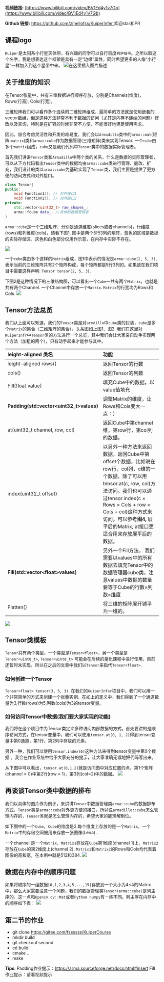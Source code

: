 **视频链接:** [https://www.bilibili.com/video/BV1Ed4y1v7Gb](https://www.bilibili.com/video/BV1Ed4y1v7Gb)

**Github 链接:** [https://github.com/zjhellofss/KuiperInfer ](https://github.com/zjhellofss/KuiperInfer ) 欢迎star和PR

## 课程logo

`Kuiper`是太阳系小行星天体带，有兴趣的同学可以自行百度`柯伊伯带`。之所以取这个名字，我是想表达这个框架是具有一定“边缘”属性，同时希望更多的人像“小行星”一样加入到这个星带中来。
![在这里插入图片描述](https://img-blog.csdnimg.cn/f895bda32d0b4c2c8f93d096da7bed3a.jpeg)

## 关于维度的知识

在Tensor张量中，共有三维数据进行顺序存放，分别是Channels(维度)，Rows(行高), Cols(行宽)。

三维矩阵我们可以看作多个连续的二维矩阵组成，最简单的方法就是使用嵌套的vector数组，但是这种方法非常不利于数据的访问（尤其是内存不连续的问题）修改以及查询，特别是在扩容的时候非常不方便，不能很好地满足使用需求。

因此，综合考虑灵活性和开发的难易度，我们会以`Armadillo`类中的`arma::mat`(矩阵 `matrix`)类和`arma::cube`作为数据管理(三维矩阵)类来实现Tensor. 一个`cube`由多个`matrix`组成，`cube`又是我们代码中`Tensor`类中的数据实际管理者。

首先我们讲讲`Tensor`类和`Armadillo`中两个类的关系，什么是数据的实际管理者，可以从下方代码看出`Tensor`类中的数据均由`arma::cube`类进行管理、删改、扩充，我们设计的类以`arma::cube`为基础实现了`Tensor`类，我们主要是提供了更方便的访问方式和对外接口。

```cpp
class Tensor{
public:
	void Function1(); // 对外接口1
	void Function2(); // 对外接口2
private:
	std::vector<uint32_t> raw_shapes_;
	arma::fcube data_; //具体的数据管理者
}
```

`arma::cube`是一个三维矩阵，分别是通道维度(slices或者channels)，行维度(rows)和列维度(cols)，请看下图1, 图中是两个5行3列的矩阵，蓝色的区域是数据的实际存储区，灰色和白色部分仅用作示意，在内存中实际不存在。

![](https://img-blog.csdnimg.cn/img_convert/f5cf18a683b3251d1e327f0da1461708.jpeg)

一个`cube`类由多个这样的`Matrix`组成，图1中表示的情况是`arma::cube(2, 5, 3)`, 表示当前的三维矩阵共有2个矩阵构成，每个矩阵都是5行3列的。如果放在我们项目中需要这样声明: `Tensor tensor(2, 5, 3)`. 

下图2是这种情况下的三维结构图，可以看出一个`Cube`一共有两个`Matrix`，也就是共有两个Channel. 一个Channel中存放一个`Matrix`. `Matrix`的行宽均为Rows和Cols.
![](https://img-blog.csdnimg.cn/img_convert/79f7b9a5c7409c72a9e73959a3fc062f.jpeg)


## Tensor方法总览

我们从上面可以知道，我们的`Tensor`类是对`armdillo`中`cube`类的封装，`cube`是多个`Matrix`的集合（二维矩阵的集合），关系图如上图1、图2.  我们在这里对`KuiperInfr`中`Tensor`类的方法进行一个总览，其中我们会让大家亲自动手实现两个方法（加粗的两个），只有动手起来才能参与其中。


| leight-aligned 类名                       | 功能                                                         |
| :---------------------------------------- | :----------------------------------------------------------- |
| leight-aligned  rows()                    | 返回Tensor的行数                                             |
| cols()                                    | 返回Tensor的列数                                             |
| Fill(float value)                         | 填充Cube中的数据，以value值填充                              |
| **Padding(std::vector<uint32_t\>values)** | 调整Matrix的维度，让Rows和Cols变大一点：）                   |
| at(uint32_t channel,  row,  col)          | 返回Cube中第channel维，第row行，第col列的数据。              |
| index(uint32_t offset)                    | 以另外一种方法来返回数据，返回Cube中第offset个数据，比如说在row行，col列，c维的一个数据，除了可以用tensor.at(c, row, col)方法访问。我们也可以通过tensor.index(c × Rows × Cols + row × Cols + col)这种方式来访问。可以参考**图4,** 展平后的Matrix, at接口更适合用来存放展平后的数据。 |
| **Fill(std::vector<float\>values)**       | 另外一个Fill方法， 我们需要以values中的所有数据去填充Tensor中的数据管理器cube类，注意values中数据的数量要等于Cube的行数×列数×维度 |
| Flatten()                                 | 将三维的矩阵展开铺平为一维的。                               |


![](https://img-blog.csdnimg.cn/img_convert/b11fbe43855a97d8dd78ad64e0070b7a.jpeg)

## Tensor类模板

`Tensor`共有两个类型，一个类型是`Tensor<float>`，另一个类型是`Tensor<uint8_t>`, `Tensor<uint8_t>` 可能会在后续的量化课程中进行使用，目前还暂时未实现，所以在之后的文章中我们以`Tensor`来指代`Tensor<float>`.

### 如何创建一个Tensor

`Tensor<float> tensor(3, 5, 3)`. 在我们的`KuiperInfer`项目中，我们可以用一个非常简单的方式来创建一个张量实例，在如上的定义中，我们得到了一个通道数量为3,行数(rows)为5,列数(cols)为3的tensor变量。

### 如何访问Tensor中数据(我们要大家实现的功能)

我们将在这个项目中为Tensor类定义多种访问内部数据的方式。首先要讲的是顺序访问方式，在tensor变量中，我们可以使用`tensor.at(0, 1, 2)`得到tensor变量中第0通道，第1行，第2列中存放的元素。

另外一种，我们可以使用`tensor.index(0)`这种方法来得到tensor变量中第0个数据 。我会在作业系统中给予大家充分的提示，让大家准确无误地把代码写出来。

从下图中可以看出，`tensor.at(0,1,2)`就是访问图中对应位置的点。第1个矩阵(channel = 0)中第2行(row = 1)，第3列(col=2)中的数据。
![](https://img-blog.csdnimg.cn/img_convert/325b6b79d787b9e6f6faf79ca012be80.jpeg)

## 再谈谈Tensor类中数据的排布

我们以具体的图片作为例子，来讲讲`Tensor`中数据管理类`arma::cube`的数据排布方式，`Tensor`类是`arma::cube`对外更方便的接口，所以说`armadillo::cube`怎么管理内存的，`Tensor`类就是怎么管理内存的，希望大家的能理解到位。

如下图中的一个`Cube`，`Cube`的维度是2,每个维度上存放的是一个`Matrix`，一个`Matrix`中的存储空间被用来存放一张图像(Lena) .

 一个channel 是一个`Matrix`，`Matrix1`存放在`Cube`第1维度(channel 1)上，`Matrix2`存放在`Cube`的第2维度上(channel 2). `Matrix1`和`Matrix2`的Rows和Cols均代表着图像的高和宽，在本例中就是512和384.
![](https://img-blog.csdnimg.cn/img_convert/266d768269341a34057c070722b4202f.jpeg)



## 数据在内存中的顺序问题
如果将顺序的一组数据`[0,1,2,3,4,5,...,15]`存放到一个大小为4×4的Matrix中，那么大家需要注意一个问题，我们的数据管理类`Tensor(arma::cube)`是列主序的，这一点和`Opencv cv::Mat`或者`Python numpy`有一些不同。列主序在内存中的顺序如下表：
![](https://img-blog.csdnimg.cn/img_convert/f04eae56f89b80abdf38ccb3ad6b6195.jpeg)

## 第二节的作业

- git clone https://gitee.com/fssssss/KuiperCourse
- mkdir build
- git checkout second
- cd build
- cmake .\.
- make

**Tips:** 
Padding作业提示：https://arma.sourceforge.net/docs.html#insert 
Fill作业提示：请看视频提示
